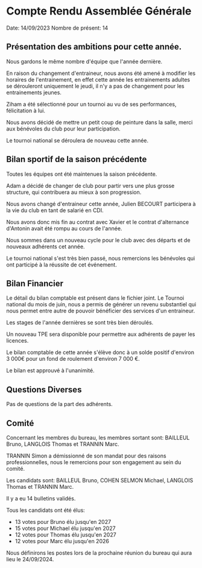 # Compte Rendu Assemblée Générale

Date: 14/09/2023
Nombre de présent: 14

## Présentation des ambitions pour cette année.

Nous gardons le même nombre d'équipe que l'année dernière.

En raison du changement d'entraineur, nous avons été amené à modifier les horaires de l'entrainement, en effet cette année les entrainements adultes se dérouleront uniquement le jeudi, il n'y a pas de changement pour les entrainements jeunes.

Ziham a été sélectionné pour un tournoi au vu de ses performances, félicitation à lui.

Nous avons décidé de mettre un petit coup de peinture dans la salle, merci aux bénévoles du club pour leur participation.

Le tournoi national se déroulera de nouveau cette année.


## Bilan sportif de la saison précédente

Toutes les équipes ont été maintenues la saison précédente.

Adam a décidé de changer de club pour partir vers une plus grosse structure, qui contribuera au mieux à son progression.

Nous avons changé d'entraineur cette année, Julien BECOURT participera à la vie du club en tant de salarié en CDI.

Nous avons donc mis fin au contrat avec Xavier et le contrat d'alternance d'Antonin avait été rompu au cours de l'année.

Nous sommes dans un nouveau cycle pour le club avec des départs et de nouveaux adhérents cet année.

Le tournoi national s'est très bien passé, nous remercions les bénévoles qui ont participé à la réussite de cet événement.



## Bilan Financier

Le détail du bilan comptable est présent dans le fichier joint.
Le Tournoi national du mois de juin, nous a permis de générer un revenu substantiel qui nous permet entre autre de pouvoir bénéficier des services d'un entraineur.

Les stages de l'année dernières se sont très bien déroulés.

Un nouveau TPE sera disponible pour permettre aux adhérents de payer les licences.

Le bilan comptable de cette année s'élève donc à un solde positif d'environ 3 000€ pour un fond de roulement d'environ 7 000 €.

Le bilan est approuvé à l'unanimité.

## Questions Diverses

Pas de questions de la part des adhérents.



## Comité


Concernant les membres du bureau, les membres sortant sont: BAILLEUL Bruno, LANGLOIS Thomas et TRANNIN Marc.

TRANNIN Simon a démissionné de son mandat pour des raisons professionnelles, nous le remercions pour son engagement au sein du comité.

Les candidats sont: BAILLEUL Bruno, COHEN SELMON Michael, LANGLOIS Thomas et TRANNIN Marc.

Il y a eu 14 bulletins validés.

Tous les candidats ont été élus:
- 13 votes pour Bruno élu jusqu'en 2027
- 15 votes pour Michael élu jusqu'en 2027
- 12 votes pour Thomas élu jusqu'en 2027
- 12 votes pour Marc élu jusqu'en 2026

Nous définirons les postes lors de la prochaine réunion du bureau qui aura lieu le 24/09/2024.

